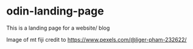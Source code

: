 # odin-landing-page
This is a landing page for a website/ blog

Image of mt fiji credit to https://www.pexels.com/@liger-pham-232622/